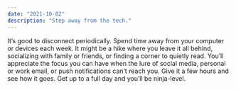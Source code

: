 ```yaml
---
date: "2021-10-02"
description: "Step away from the tech."
---
```


It’s good to disconnect periodically. Spend time away from your computer or devices each week. It might be a hike where you leave it all behind, socializing with family or friends, or finding a corner to quietly read. You’ll appreciate the focus you can have when the lure of social media, personal or work email, or push notifications can’t reach you. Give it a few hours and see how it goes. Get up to a full day and you’ll be ninja-level.
